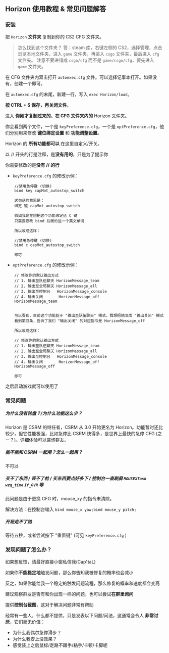 ## Horizon 使用教程 & 常见问题解答

### 安装

把 `Horizon` **文件夹** 复制到你的 CS2 CFG 文件夹。

> 怎么找到这个文件夹？
> 答：steam 库，右键左侧的 CS2，选择管理，点击浏览本地文件夹，进入 `game` 文件夹，再进入 `csgo` 文件夹，最后进入 `cfg` 文件夹。
> 注意不要进错成 `csgo/cfg` 而不是 `game/csgo/cfg`，要先进入 `game` 文件夹。

在 CFG 文件夹内双击打开 `autoexec.cfg` 文件。可以选择记事本打开。如果没有，创建一个即可。

在 `autoexec.cfg` 的末尾，新建一行，写入 `exec Horizon/load`。

**按 CTRL + S 保存，再关闭文件**。

进入 **你刚才复制过来的、在 CFG 文件夹内的** Horizon 文件夹。

你会看到两个文件，一个是 `keyPreference.cfg`，一个是 `optPreference.cfg`，他们分别用来修改 **键位绑定设置** 和 **功能调整设置**。

Horizon 的 **所有功能都可以** 在这里自定义/开关。

以 // 开头的行是注释，是**没有用的**，只是为了提示你

你需要修改的是**没有 // 的行**

- `keyPreference.cfg` 的修改示例：
```
    //禁用急停键 (切换)
    bind key capMot_autostop_switch

    这句话的意思是：
    绑定 键 capMot_autostop_switch

    假如我现在想把这个功能绑定给 C 键
    只需要修改 bind 后面的这一个英文单词

    所以改成这样：

    //禁用急停键 (切换)
    bind c capMot_autostop_switch

    即可
```

- `optPreference.cfg` 的修改示例：
```
    // 修改你的默认输出方式
    // 1. 输出至队伍聊天 HorizonMessage_team
    // 2. 输出至全局聊天 HorizonMessage_all
    // 3. 输出至控制台   HorizonMessage_console
    // 4. 输出关闭       HorizonMessage_off
    HorizonMessage_team


    可以看到，目前这个功能处于 "输出至队伍聊天" 模式，我想把他改成 "输出关闭" 模式
    看到第四条，告诉了我们 "输出关闭" 的对应指令是 HorizonMessage_off

    所以改成这样：

    // 修改你的默认输出方式
    // 1. 输出至队伍聊天 HorizonMessage_team
    // 2. 输出至全局聊天 HorizonMessage_all
    // 3. 输出至控制台   HorizonMessage_console
    // 4. 输出关闭       HorizonMessage_off
    HorizonMessage_off

    即可
```

之后启动游戏就可以使用了

### 常见问题
##### 为什么没有轮盘？/为什么功能这么少？
Horizon 是 CSRM 的继任者，CSRM 从 3.0 开始更名为 Horizon。功能暂时还比较少，但它性能极强，比如急停比 CSRM 快得多，是世界上最快的急停 CFG (之一？)。详细体验可以咨询群友。

##### 能不能和 CSRM 一起用？怎么一起用？
不可以

##### 买不了东西 / 丢不了枪 / 买东西要点好多下 / 控制台一直刷屏 `MOUSEXTask` `wzq_time` `If_OVR` 等
此问题是由于更换 CFG 时，mouse_xy 的指令未清除。

解决方法：在控制台输入 `bind mouse_x yaw;bind mouse_y pitch;`

##### 开局走不了路
等待五秒，或者尝试按下 "重置键" (可见 `keyPreference.cfg` )

### 发现问题了怎么办？

如果想反馈，请最好直接小窗私信我(Cap1taL)

如果你**不能稳定地**触发问题，那么你告知我被修复的概率也会减小

反之，如果你能给我一个稳定的触发问题流程，那么修复的概率和速度都会变高

建议观察群友是否有和你出现一样的问题，也可以尝试**在群里询问**

提供**控制台截图**，这对于解决问题非常有帮助

经常有一些人，什么都不提供，只是发表以下问题/问法，这通常会令人 **非常讨厌**，它们毫无价值：

- 为什么我偶尔急停滑步？
- 为什么我安上没效果？
- 感觉装上之后鼠标/走路不跟手/粘手/卡顿/卡脚呢